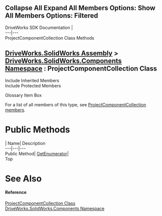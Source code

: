 Collapse All Expand All Members Options: Show All  Members Options: Filtered   
---  
DriveWorks SDK Documentation  |   
---|---  
ProjectComponentCollection Class Methods   
  
[DriveWorks.SolidWorks Assembly](topic13342.md) > [DriveWorks.SolidWorks.Components Namespace](topic13925.md) : ProjectComponentCollection Class  
---  
  
Include Inherited Members    
Include Protected Members    


Glossary Item Box

For a list of all members of this type, see [ProjectComponentCollection members](topic14463.md).

# Public Methods

| Name| Description  
---|---|---  
Public Method| [GetEnumerator](topic14468.md)|   
Top

# See Also

#### Reference

[ProjectComponentCollection Class](topic14462.md)   
[DriveWorks.SolidWorks.Components Namespace](topic13925.md)


